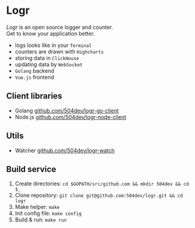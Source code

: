 # Logr

_Logr_ is an open source logger and counter. \
Get to know your application better.

* logs looks like in your `Terminal`
* counters are drawn with `Highcharts`
* storing data in `ClickHouse`
* updating data by `WebSocket`
* `Golang` backend
* `Vue.js` frontend

## Client libraries

* Golang [github.com/504dev/logr-go-client](https://github.com/504dev/logr-go-client)
* Node.js [github.com/504dev/logr-node-client](https://github.com/504dev/logr-node-client)

## Utils
* Watcher [github.com/504dev/logr-watch](https://github.com/504dev/logr-watch)


## Build service
1. Create directories:
    `cd $GOPATH/src/github.com && mkdir 504dev && cd $_`
2. Clone repository:
    `git clone git@github.com:504dev/logr.git && cd logr`
3. Make helper:
    `make`
4. Init config file:
    `make config`
5. Build & run:
    `make run`